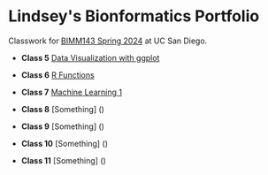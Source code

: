 # Lindsey's Bionformatics Portfolio 

Classwork for [BIMM143 Spring 2024](https://bioboot.github.io/bimm143_S24/) at UC San Diego.

- **Class 5** [Data Visualization with ggplot](https://github.com/lindseychina/bimm143_github/blob/main/Lab%205/Class5.md)
  
- **Class 6** [R Functions](https://github.com/lindseychina/bimm143_github/blob/main/Lab%206/Lab-6.pdf)
  
- **Class 7** [Machine Learning 1](https://github.com/lindseychina/bimm143_github/blob/main/Lab%207/Lab-7.pdf)

- **Class 8** [Something] ()
  
- **Class 9** [Something] ()
  
- **Class 10** [Something] ()
  
- **Class 11** [Something] ()
